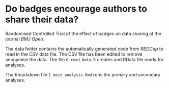 # Do badges encourage authors to share their data?

Randomised Controlled Trial of the effect of badges on data sharing at the journal *BMJ Open*.

The data folder contains the automatically generated code from _REDCap_ to read in the CSV data file. The CSV file has been edited to remove anonymise the data. The file `0_read_data.R` creates and RData file ready for analyses.

The Rmarkdown file `1_main_analysis.Rmd` runs the primary and secondary analyses.
